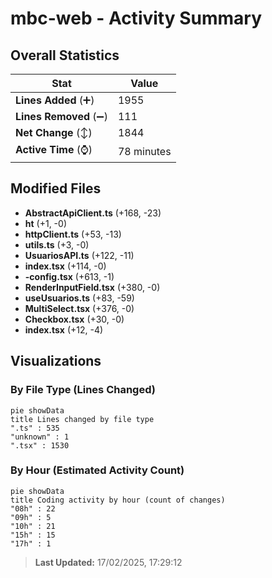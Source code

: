 # mbc-web - Activity Summary 

## Overall Statistics

| Stat                   | Value                                                             |
| ---------------------- | ----------------------------------------------------------------- |
| **Lines Added** (➕)   | 1955                                          |
| **Lines Removed** (➖) | 111                                        |
| **Net Change** (↕)    | 1844                |
| **Active Time** (⌚)   | 78 minutes |


## Modified Files
- **AbstractApiClient.ts** (+168, -23)
- **ht** (+1, -0)
- **httpClient.ts** (+53, -13)
- **utils.ts** (+3, -0)
- **UsuariosAPI.ts** (+122, -11)
- **index.tsx** (+114, -0)
- **-config.tsx** (+613, -1)
- **RenderInputField.tsx** (+380, -0)
- **useUsuarios.ts** (+83, -59)
- **MultiSelect.tsx** (+376, -0)
- **Checkbox.tsx** (+30, -0)
- **index.tsx** (+12, -4)

## Visualizations

### By File Type (Lines Changed)

```mermaid
pie showData
title Lines changed by file type
".ts" : 535
"unknown" : 1
".tsx" : 1530
```

### By Hour (Estimated Activity Count)

```mermaid
pie showData
title Coding activity by hour (count of changes)
"08h" : 22
"09h" : 5
"10h" : 21
"15h" : 15
"17h" : 1
```


> **Last Updated:** 17/02/2025, 17:29:12